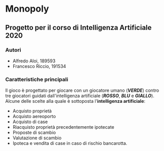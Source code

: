 # Monopoly
## Progetto per il corso di Intelligenza Artificiale 2020
### Autori
- Alfredo Aloi, 189593
- Francesco Riccio, 191534
### Caratteristiche principali
Il gioco è progettato per giocare con un giocatore umano (***VERDE***) contro tre giocatori guidati dall'intelligenza artificiale (***ROSSO***, ***BLU*** e ***GIALLO***).
Alcune delle scelte alla quale è sottoposta l'**intelligenza artificiale**:
- Acquisto proprietà
- Acquisto aereoporto
- Acquisto di case
- Riacquisto proprietà precedentemente ipotecate
- Proposte di scambio
- Valutazione di scambio
- Ipoteca e vendita di case in caso di rischio bancarotta.
